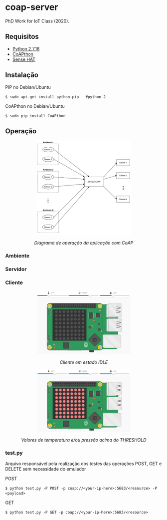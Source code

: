 # coap-server
PhD Work for IoT Class (2020).
## Requisitos

- [Python 2.7.16](https://www.python.org/download/releases/2.7/)
- [CoAPthon](https://github.com/Tanganelli/CoAPthon)
- [Sense HAT](https://projects.raspberrypi.org/en/projects/getting-started-with-the-sense-hat)

## Instalação

PIP no Debian/Ubuntu
```
$ sudo apt-get install python-pip   #python 2
```

CoAPthon no Debian/Ubuntu
```
$ sudo pip install CoAPthon
```

## Operação

<p align="center">
  <img src="/imgs/diagram.png" width="300">  
</p>
<p align="center">
  <em>Diagrama de operação da aplicação com CoAP</em>
</p>

### Ambiente



### Servidor

### Cliente

<p align="center">
  <img src="/imgs/sensehat.png" width="300">  
</p>
<p align="center">
  <em>Cliente em estado IDLE</em>
</p>

<p align="center">
  <img src="/imgs/sensehat1.png" width="300">  
</p>
<p align="center">
  <em>Valores de temperatura e/ou pressão acima do THRESHOLD</em>
</p>

### test.py

Arquivo responsável pela realização dos testes das operações POST, GET e DELETE sem  necessidade do emulador

POST
```
$ python test.py -P POST -p coap://<your-ip-here>:5683/<resource> -P <payload>
```

GET
```
$ python test.py -P GET -p coap://<your-ip-here>:5683/<resource>
```
